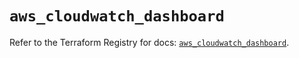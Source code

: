 # `aws_cloudwatch_dashboard`

Refer to the Terraform Registry for docs: [`aws_cloudwatch_dashboard`](https://registry.terraform.io/providers/hashicorp/aws/5.33.0/docs/resources/cloudwatch_dashboard).
